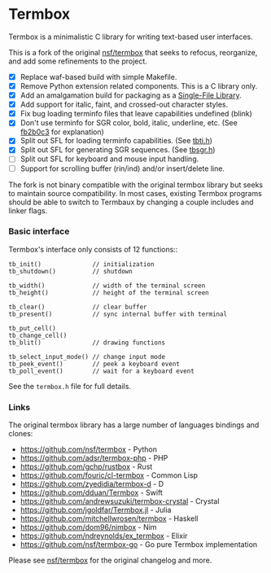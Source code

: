 # Termbox

Termbox is a minimalistic C library for writing text-based user interfaces.

This is a fork of the original [nsf/termbox][og] that seeks to refocus,
reorganize, and add some refinements to the project.

 - [x] Replace waf-based build with simple Makefile.
 - [x] Remove Python extension related components. This is a C library only.
 - [x] Add an amalgamation build for packaging as a [Single-File Library][sfl].
 - [x] Add support for italic, faint, and crossed-out character styles.
 - [x] Fix bug loading terminfo files that leave capabilities undefined (blink)
 - [x] Don't use terminfo for SGR color, bold, italic, underline, etc.
   (See [fb2b0c3][fb2] for explanation)
 - [x] Split out SFL for loading terminfo capabilities.
   (See [tbti.h](https://github.com/aux01/termbaux/blob/master/tbti.h))
 - [x] Split out SFL for generating SGR sequences.
   (See [tbsgr.h](https://github.com/aux01/termbaux/blob/master/tbti.h))
 - [ ] Split out SFL for keyboard and mouse input handling.
 - [ ] Support for scrolling buffer (rin/ind) and/or insert/delete line.

The fork is not binary compatible with the original termbox library but seeks to
maintain source compatibility. In most cases, existing Termbox programs should
be able to switch to Termbaux by changing a couple includes and linker flags.

[og]:  https://github.com/nsf/termbox
[sfl]: https://github.com/nothings/single_file_libs
[fb2]: https://github.com/aux01/termbaux/commit/fb2b0c3b6fd2897a3ec5b52a72497ca7ff0fcffe

### Basic interface

Termbox's interface only consists of 12 functions::

```
tb_init()              // initialization
tb_shutdown()          // shutdown

tb_width()             // width of the terminal screen
tb_height()            // height of the terminal screen

tb_clear()             // clear buffer
tb_present()           // sync internal buffer with terminal

tb_put_cell()
tb_change_cell()
tb_blit()              // drawing functions

tb_select_input_mode() // change input mode
tb_peek_event()        // peek a keyboard event
tb_poll_event()        // wait for a keyboard event
```

See the `termbox.h` file for full details.

### Links

The original termbox library has a large number of languages bindings and clones:

- https://github.com/nsf/termbox - Python
- https://github.com/adsr/termbox-php - PHP
- https://github.com/gchp/rustbox - Rust
- https://github.com/fouric/cl-termbox - Common Lisp
- https://github.com/zyedidia/termbox-d - D
- https://github.com/dduan/Termbox - Swift
- https://github.com/andrewsuzuki/termbox-crystal - Crystal
- https://github.com/jgoldfar/Termbox.jl - Julia
- https://github.com/mitchellwrosen/termbox - Haskell
- https://github.com/dom96/nimbox - Nim
- https://github.com/ndreynolds/ex_termbox - Elixir
- https://github.com/nsf/termbox-go - Go pure Termbox implementation

Please see [nsf/termbox][og] for the original changelog and more.
